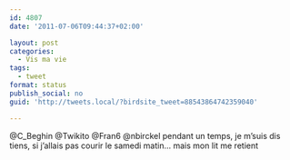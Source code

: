 ```yaml
---
id: 4807
date: '2011-07-06T09:44:37+02:00'

layout: post
categories:
  - Vis ma vie
tags:
  - tweet
format: status
publish_social: no
guid: 'http://tweets.local/?birdsite_tweet=88543864742359040'

---
```


@C\_Beghin @Twikito @Fran6 @nbirckel pendant un temps, je m’suis dis tiens, si j’allais pas courir le samedi matin… mais mon lit me retient